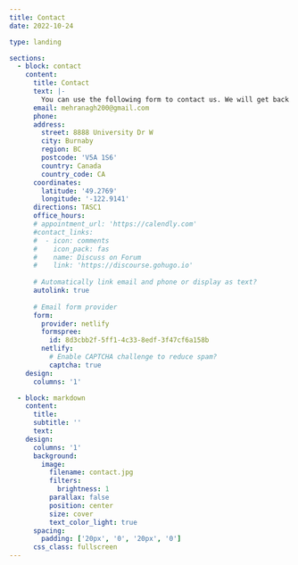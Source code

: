 ```yaml
---
title: Contact
date: 2022-10-24

type: landing

sections:
  - block: contact
    content:
      title: Contact
      text: |-
        You can use the following form to contact us. We will get back to you as soon as possible.
      email: mehranagh200@gmail.com
      phone: 
      address:
        street: 8888 University Dr W
        city: Burnaby
        region: BC
        postcode: 'V5A 1S6'
        country: Canada
        country_code: CA
      coordinates:
        latitude: '49.2769'
        longitude: '-122.9141'
      directions: TASC1
      office_hours:
      # appointment_url: 'https://calendly.com'
      #contact_links:
      #  - icon: comments
      #    icon_pack: fas
      #    name: Discuss on Forum
      #    link: 'https://discourse.gohugo.io'
    
      # Automatically link email and phone or display as text?
      autolink: true
    
      # Email form provider
      form:
        provider: netlify
        formspree:
          id: 8d3cbb2f-5ff1-4c33-8edf-3f47cf6a158b
        netlify:
          # Enable CAPTCHA challenge to reduce spam?
          captcha: true
    design:
      columns: '1'

  - block: markdown
    content:
      title:
      subtitle: ''
      text:
    design:
      columns: '1'
      background:
        image: 
          filename: contact.jpg
          filters:
            brightness: 1
          parallax: false
          position: center
          size: cover
          text_color_light: true
      spacing:
        padding: ['20px', '0', '20px', '0']
      css_class: fullscreen
---
```

